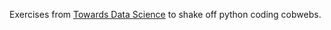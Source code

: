 Exercises from [Towards Data Science](https://towardsdatascience.com/) to shake off python coding cobwebs.  
